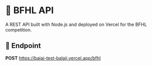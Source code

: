 # 🚀 BFHL API

A REST API built with Node.js and deployed on Vercel for the BFHL competition.

## 📌 Endpoint
**POST**    https://bajaj-test-balaji.vercel.app/bfhl


